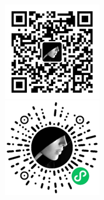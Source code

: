 
<span id="busuanzi_container_site_pv" style='display:none'>总访问量：<span id="busuanzi_value_site_pv"></span> 次</span>
<span id="busuanzi_container_site_uv" style='display:none'>| 总访客数：<span id="busuanzi_value_site_uv"></span> 人</span>

![公众号](_media/qrcode.jpg)![小程序](_media/mini.jpg)

<div id="repos"></div>



<script>
  new Vue({
    el: '#repos',
    created() {
         fetch('https://api.github.com/users/everydoc/repos')
                   .then(response => response.json())
                   .then(result => {
                        let prePre = '<a href="https://github.com/' ;
                        let preMid = '" target="_blank" >';
                        let prePost = '</a>';
                        let pre = '<img src="https://img.shields.io/github/stars/';
                        let post = '.svg?style=social">';
                        let repoList = result.map(repo => {
                            return {
                                url: prePre + repo.full_name + preMid + repo.name + prePost,
                                star: pre + repo.full_name + post,
                                memo: repo.description
                            }
                        });

                        let table = '|项目名称 |星星数量 |项目描述 | \n|:----|:----:|:----|\n';
                        repoList.forEach(r => {
                            table += '| ' + r.url + ' |' + r.star + ' |' + r.memo + ' \n'
                        });
                     document.getElementById('repos').innerHTML = marked.parse(table);
                   })
                   .catch(err => console.log(err));
      }
  })
</script>
